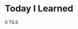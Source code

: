 # Today I Learned

<!-- count starts -->0<!-- count ends --> TILS

<!-- index starts -->

<!-- index ends -->

